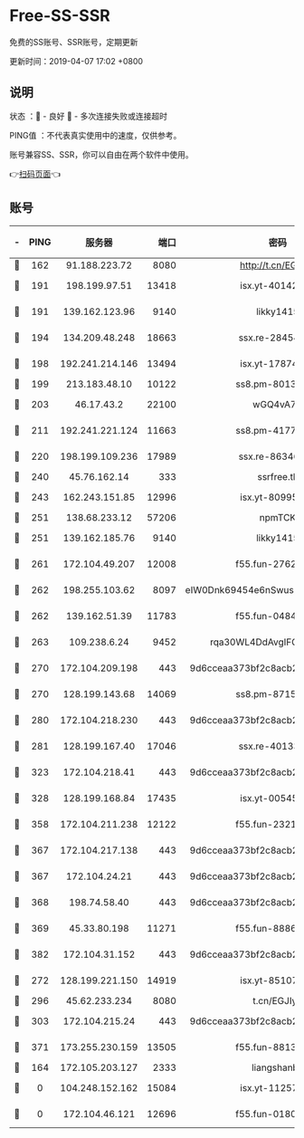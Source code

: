 # Free-SS-SSR

免费的SS账号、SSR账号，定期更新

更新时间：2019-04-07 17:02 +0800

## 说明

状态     ：🙂 - 良好 🙁 - 多次连接失败或连接超时

PING值   ：不代表真实使用中的速度，仅供参考。

账号兼容SS、SSR，你可以自由在两个软件中使用。

👉[扫码页面](https://liesauer.github.io/Free-SS-SSR/)👈

## 账号

|-|PING|服务器|端口|密码|加密方式|区域|
|:----:|:----:|:-----:|-----:|:----:|:----:|:----:|
|🙂|162|91.188.223.72|8080|http://t.cn/EGJIyrl|rc4-md5|RU|
|🙂|191|198.199.97.51|13418|isx.yt-40142272|aes-256-cfb|US|
|🙂|191|139.162.123.96|9140|likky1415|aes-256-cfb|JP|
|🙂|194|134.209.48.248|18663|ssx.re-28454131|aes-256-cfb|US|
|🙂|198|192.241.214.146|13494|isx.yt-17874005|aes-256-cfb|US|
|🙂|199|213.183.48.10|10122|ss8.pm-80138879|rc4-md5|RU|
|🙂|203|46.17.43.2|22100|wGQ4vA7D|aes-256-gcm|RU|
|🙂|211|192.241.221.124|11663|ss8.pm-41772299|aes-256-cfb|US|
|🙂|220|198.199.109.236|17989|ssx.re-86346346|aes-256-cfb|US|
|🙂|240|45.76.162.14|333|ssrfree.tk|rc4|SG|
|🙂|243|162.243.151.85|12996|isx.yt-80995578|aes-256-cfb|US|
|🙂|251|138.68.233.12|57206|npmTCK|rc4-md5|US|
|🙂|251|139.162.185.76|9140|likky1415|aes-256-cfb|DE|
|🙂|261|172.104.49.207|12008|f55.fun-27622022|aes-256-cfb|SG|
|🙂|262|198.255.103.62|8097|eIW0Dnk69454e6nSwuspv9DmS201tQ0D|aes-256-cfb|US|
|🙂|262|139.162.51.39|11783|f55.fun-04843983|aes-256-cfb|SG|
|🙂|263|109.238.6.24|9452|rqa30WL4DdAvgIFG6Fs3znzTa|aes-256-cfb|FR|
|🙂|270|172.104.209.198|443|9d6cceaa373bf2c8acb22e60b6a58be6|aes-256-cfb|US|
|🙂|270|128.199.143.68|14069|ss8.pm-87154822|aes-256-cfb|SG|
|🙂|280|172.104.218.230|443|9d6cceaa373bf2c8acb22e60b6a58be6|aes-256-cfb|US|
|🙂|281|128.199.167.40|17046|ssx.re-40133185|aes-256-cfb|SG|
|🙂|323|172.104.218.41|443|9d6cceaa373bf2c8acb22e60b6a58be6|aes-256-cfb|US|
|🙂|328|128.199.168.84|17435|isx.yt-00545215|aes-256-cfb|SG|
|🙂|358|172.104.211.238|12122|f55.fun-23214357|aes-256-cfb|US|
|🙂|367|172.104.217.138|443|9d6cceaa373bf2c8acb22e60b6a58be6|aes-256-cfb|US|
|🙂|367|172.104.24.21|443|9d6cceaa373bf2c8acb22e60b6a58be6|aes-256-cfb|US|
|🙂|368|198.74.58.40|443|9d6cceaa373bf2c8acb22e60b6a58be6|aes-256-cfb|US|
|🙂|369|45.33.80.198|11271|f55.fun-88868016|aes-256-cfb|US|
|🙂|382|172.104.31.152|443|9d6cceaa373bf2c8acb22e60b6a58be6|aes-256-cfb|US|
|🙂|272|128.199.221.150|14919|isx.yt-85107538|aes-256-cfb|SG|
|🙂|296|45.62.233.234|8080|t.cn/EGJIyrl|rc4-md5|CA|
|🙂|303|172.104.215.24|443|9d6cceaa373bf2c8acb22e60b6a58be6|aes-256-cfb|US|
|🙂|371|173.255.230.159|13505|f55.fun-88132244|aes-256-cfb|US|
|🙁|164|172.105.203.127|2333|liangshanbo|chacha20|JP|
|🙁|0|104.248.152.162|15084|isx.yt-11257150|aes-256-cfb|SG|
|🙁|0|172.104.46.121|12696|f55.fun-01805211|aes-256-cfb|SG|
